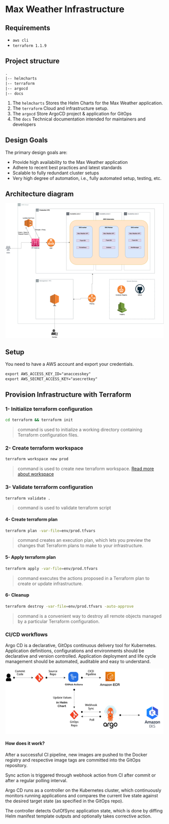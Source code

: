# Max Weather Infrastructure

## Requirements

- `aws cli`
- `terraform 1.1.9`

## Project structure

```
.
|-- helmcharts
|-- terraform
|-- argocd
|-- docs
```

1. The `helmcharts` Stores the Helm Charts for the Max Weather application.
2. The `terraform` Cloud and infrastructure setup.
3. The `argocd` Store ArgoCD project & application for GitOps
4. The `docs` Technical documentation intended for maintainers and developers
## Design Goals

The primary design goals are:

* Provide high availability to the Max Weather application
* Adhere to recent best practices and latest standards
* Scalable to fully redundant cluster setups
* Very high degree of automation, i.e., fully automated setup, testing, etc.


## Architecture diagram

![architecture-diagram](docs/images/Infrastructure-Diagram.png)

## Setup

You need to have a AWS account and export your credentials.

```
export AWS_ACCESS_KEY_ID="anaccesskey"
export AWS_SECRET_ACCESS_KEY="asecretkey"
```

## Provision Infrastructure with Terraform

### 1- Initialize terraform configuration

```bash
cd terraform && terraform init
```

> command is used to initialize a working directory containing Terraform configuration files.

### 2- Create terraform workspace

```bash
terraform workspace new prod
```

> command is used to create new terraform workspace. [Read more about workspace](https://www.terraform.io/language/state/workspaces)

### 3- Validate terraform configuration

```bash
terraform validate .
```

> command is used to validate terraform script

#### 4- Create terraform plan

```bash
terraform plan -var-file=env/prod.tfvars
```

> command creates an execution plan, which lets you preview the changes that Terraform plans to make to your infrastructure.

#### 5- Apply terraform plan

```bash
terraform apply -var-file=env/prod.tfvars
```

> command executes the actions proposed in a Terraform plan to create or update infrastructure.

#### 6- Cleanup

```bash
terraform destroy -var-file=env/prod.tfvars -auto-approve
```
> command is a convenient way to destroy all remote objects managed by a particular Terraform configuration.

### CI/CD workflows
Argo CD is a declarative, GitOps continuous delivery tool for Kubernetes. Application definitions, configurations and environments should be declarative and version controlled. Application deployment and life cycle management should be automated, auditable and easy to understand.

![argocd-workflow](docs/images/ArgoCD-Workflow.png)

#### How does it work?
After a successful CI pipeline, new images are pushed to the Docker registry and respective image tags are committed into the GitOps repository.

Sync action is triggered through webhook action from CI after commit or after a regular polling interval.

Argo CD runs as a controller on the Kubernetes cluster, which continuously monitors running applications and compares the current live state against the desired target state (as specified in the GitOps repo).

The controller detects OutOfSync application state, which is done by diffing Helm manifest template outputs and optionally takes corrective action.